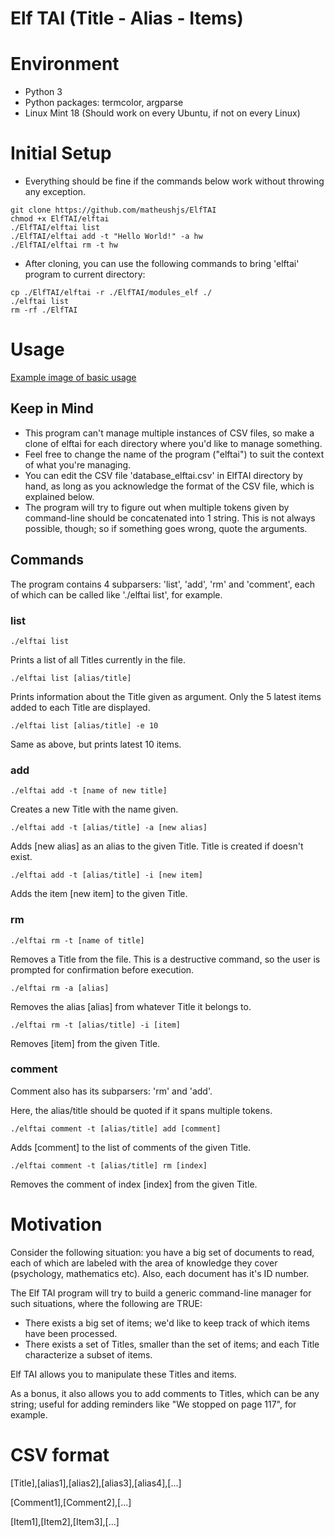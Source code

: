 # Elf TAI (Title - Alias - Items)

# Environment
<ul>
<li>Python 3</li>
<li>Python packages: termcolor, argparse</li>
<li>Linux Mint 18 (Should work on every Ubuntu, if not on every Linux)</li>
</ul>

# Initial Setup
* Everything should be fine if the commands below work without throwing any exception.
```
git clone https://github.com/matheushjs/ElfTAI
chmod +x ElfTAI/elftai
./ElfTAI/elftai list
./ElfTAI/elftai add -t "Hello World!" -a hw
./ElfTAI/elftai rm -t hw
```
* After cloning, you can use the following commands to bring 'elftai' program to current directory:
```
cp ./ElfTAI/elftai -r ./ElfTAI/modules_elf ./
./elftai list
rm -rf ./ElfTAI
```

# Usage
[Example image of basic usage](example.png)

## Keep in Mind
* This program can't manage multiple instances of CSV files, so make a clone of elftai for each directory where you'd like to manage something.
* Feel free to change the name of the program ("elftai") to suit the context of what you're managing.
* You can edit the CSV file 'database_elftai.csv' in ElfTAI directory by hand, as long as you acknowledge the format of the CSV file, which is explained below.
* The program will try to figure out when multiple tokens given by command-line should be concatenated into 1 string. This is not always possible, though; so if something goes wrong, quote the arguments.

## Commands
The program contains 4 subparsers: 'list', 'add', 'rm' and 'comment', each of which can be called like './elftai list', for example.

### list
```
./elftai list
```
Prints a list of all Titles currently in the file.
```
./elftai list [alias/title]
```
Prints information about the Title given as argument. Only the 5 latest items added to each Title are displayed.
```
./elftai list [alias/title] -e 10
```
Same as above, but prints latest 10 items.

### add
```
./elftai add -t [name of new title]
```
Creates a new Title with the name given.
```
./elftai add -t [alias/title] -a [new alias]
```
Adds [new alias] as an alias to the given Title. Title is created if doesn't exist.
```
./elftai add -t [alias/title] -i [new item]
```
Adds the item [new item] to the given Title.

### rm
```
./elftai rm -t [name of title]
```
Removes a Title from the file. This is a destructive command, so the user is prompted for confirmation before execution.
```
./elftai rm -a [alias]
```
Removes the alias [alias] from whatever Title it belongs to.
```
./elftai rm -t [alias/title] -i [item]
```
Removes [item] from the given Title.

### comment

Comment also has its subparsers: 'rm' and 'add'.

Here, the alias/title should be quoted if it spans multiple tokens.

```
./elftai comment -t [alias/title] add [comment]
```
Adds [comment] to the list of comments of the given Title.
```
./elftai comment -t [alias/title] rm [index]
```
Removes the comment of index [index] from the given Title.

# Motivation
<p>Consider the following situation: you have a big set of documents to read, each of which are labeled with the area of knowledge they cover (psychology, mathematics etc). Also, each document has it's ID number.</p>
<p>The Elf TAI program will try to build a generic command-line manager for such situations, where the following are TRUE:</p>
<ul>
<li>There exists a big set of items; we'd like to keep track of which items have been processed.</li>
<li>There exists a set of Titles, smaller than the set of items; and each Title characterize a subset of items.</li>
</ul>
<p>Elf TAI allows you to manipulate these Titles and items.</p>
<p>As a bonus, it also allows you to add comments to Titles, which can be any string; useful for adding reminders like "We stopped on page 117", for example.</p>

# CSV format
<p>[Title],[alias1],[alias2],[alias3],[alias4],[...]</p>
<p>[Comment1],[Comment2],[...]</p>
<p>[Item1],[Item2],[Item3],[...]</p>
